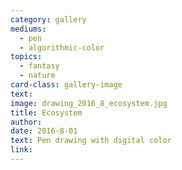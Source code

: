 ```yaml
---
category: gallery
mediums:
  - pen
  - algorithmic-color
topics:
  - fantasy
  - nature
card-class: gallery-image
text:
image: drawing_2016_8_ecosystem.jpg
title: Ecosystem
author:
date: 2016-8-01
text: Pen drawing with digital color
link:
---
```

